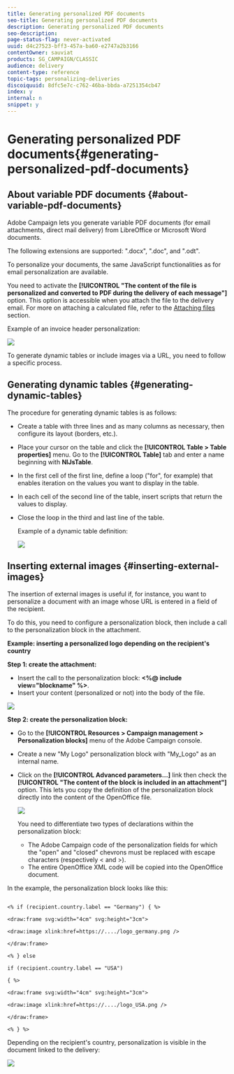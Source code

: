 ```yaml
---
title: Generating personalized PDF documents
seo-title: Generating personalized PDF documents
description: Generating personalized PDF documents
seo-description: 
page-status-flag: never-activated
uuid: d4c27523-bff3-457a-ba60-e2747a2b3166
contentOwner: sauviat
products: SG_CAMPAIGN/CLASSIC
audience: delivery
content-type: reference
topic-tags: personalizing-deliveries
discoiquuid: 8dfc5e7c-c762-46ba-bbda-a7251354cb47
index: y
internal: n
snippet: y
---
```


# Generating personalized PDF documents{#generating-personalized-pdf-documents}

## About variable PDF documents {#about-variable-pdf-documents}

Adobe Campaign lets you generate variable PDF documents (for email attachments, direct mail delivery) from LibreOffice or Microsoft Word documents.

The following extensions are supported: ".docx", ".doc", and ".odt".

To personalize your documents, the same JavaScript functionalities as for email personalization are available.

You need to activate the **[!UICONTROL "The content of the file is personalized and converted to PDF during the delivery of each message"]** option. This option is accessible when you attach the file to the delivery email. For more on attaching a calculated file, refer to the [Attaching files](../../delivery/using/attaching-files.md) section.

Example of an invoice header personalization:

![](assets/s_ncs_pdf_simple.png)

To generate dynamic tables or include images via a URL, you need to follow a specific process.

## Generating dynamic tables {#generating-dynamic-tables}

The procedure for generating dynamic tables is as follows:

* Create a table with three lines and as many columns as necessary, then configure its layout (borders, etc.).
* Place your cursor on the table and click the **[!UICONTROL Table > Table properties]** menu. Go to the **[!UICONTROL Table]** tab and enter a name beginning with **NlJsTable**.
* In the first cell of the first line, define a loop ("for", for example) that enables iteration on the values you want to display in the table.
* In each cell of the second line of the table, insert scripts that return the values to display.
* Close the loop in the third and last line of the table.

  Example of a dynamic table definition:

  ![](assets/s_ncs_pdf_table.png)

## Inserting external images {#inserting-external-images}

The insertion of external images is useful if, for instance, you want to personalize a document with an image whose URL is entered in a field of the recipient.

To do this, you need to configure a personalization block, then include a call to the personalization block in the attachment.

**Example: inserting a personalized logo depending on the recipient's country**

**Step 1: create the attachment:**

* Insert the call to the personalization block: **<%@ include view="blockname" %>**. 
* Insert your content (personalized or not) into the body of the file.

![](assets/s_ncs_open_office_blocdeperso.png)

**Step 2: create the personalization block:**

* Go to the **[!UICONTROL Resources > Campaign management > Personalization blocks]** menu of the Adobe Campaign console.
* Create a new "My Logo" personalization block with "My_Logo" as an internal name.
* Click on the **[!UICONTROL Advanced parameters...]** link then check the **[!UICONTROL "The content of the block is included in an attachment"]** option. This lets you copy the definition of the personalization block directly into the content of the OpenOffice file.

  ![](assets/s_ncs_pdf_bloc_option.png)

  You need to differentiate two types of declarations within the personalization block:

    * The Adobe Campaign code of the personalization fields for which the "open" and "closed" chevrons must be replaced with escape characters (respectively &lt; and &gt;).
    * The entire OpenOffice XML code will be copied into the OpenOffice document.

In the example, the personalization block looks like this:

```

<% if (recipient.country.label == "Germany") { %>

<draw:frame svg:width="4cm" svg:height="3cm">

<draw:image xlink:href=https://..../logo_germany.png />

</draw:frame>

<% } else 

if (recipient.country.label == "USA") 

{ %>

<draw:frame svg:width="4cm" svg:height="3cm">

<draw:image xlink:href=https://..../logo_USA.png />

</draw:frame>

<% } %>

```

Depending on the recipient's country, personalization is visible in the document linked to the delivery:

![](assets/s_ncs_pdf_result.png)

